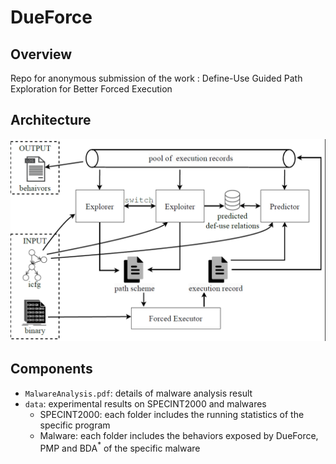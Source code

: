 # DueForce

## Overview

Repo for anonymous submission of the work : Define-Use Guided Path Exploration for Better Forced Execution

## Architecture 

<img src="img/arch.png" alt="image-20231221215939453" style="zoom:50%;" />

## Components 

- `MalwareAnalysis.pdf`: details of malware analysis result
- `data`: experimental results on SPECINT2000 and malwares
  - SPECINT2000: each folder includes the running statistics of the specific program
  - Malware: each folder includes the behaviors exposed by DueForce, PMP and BDA$^*$ of the specific malware
